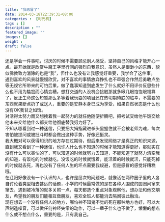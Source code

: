 ```yaml
---
title: "我感冒了"
date: 2014-03-18T22:39:31+08:00
categories :  [时光机]
tags : []
description : ""
featured_image: ""
images: []
weight : 
draft: false
---
```

还是学会一件事吧，讨厌的时候不需要顾忌别人感受，坚持自己的风格才能开心一点。最开始就是欣赏牛魔王字里行间的强烈自我意识，虽然人是很渺小的东西，貌似佛教致力消除的也是“我”，但什么也没有让我感觉好重要，我学会了这件事。<!--more-->
遇到喜欢的风景就慢慢欣赏，对不喜欢的事情放弃挣扎也不牵强合作然后勇敢点坐等无视它所带来的可怕后果，做了蠢事知道到底发生了什么就好不用评价反思些什么也不用为尴尬而心情变糟，想打交道的人没机会接触那就多瞅几眼饱饱眼福算了，反正生命这么短暂那么多等着我玩耍的项目还在热切期待朕的临幸，不需要的东西就果断点扔了或送人，重要的是安静本身已成为享受，如果自然状态是什么也没有OK我甘之如饴。  
对活得太努力而又想拽着我一起努力的就任他随便折腾吧，把考试交给他午饭交给他未来交给他什么都交给他彻底替我努力好了。  
不知从哪看到过一种迷信，只要把大拇指藏进拳头里握住就不会被老师为难，每次害怕被提问或被批斗时都会做出这种手势，好像还挺灵。  
我大概对可以获得知识的地方存在过期待，但后来发现网络才是真正的知识来源，直到我又看到了一种迷信，也许人什么也不知道的时候才能知道得更好，那就实在没有什么可以害怕的了，可以知道的时候就努力去知道，不能知道了就努力清空我的知道，有饭吃的时候就吃，没饭吃的时候就饿着，能活着的时候就活，只能死掉的时候就去死，再也没有了任何人生的坏点需要我规避，但是感冒的感觉好糟糕哦。  
在辽阳好像没有一个认识的人，也许是层次的问题吧，就像活在两种圈子里的人各自讨论着类型相去甚远的话题，小学的时候最常做的是在各种人围成的圆圈间窜来窜去，遇到被冷落的就多关照一点，每天都选个重点对象观察他，想办法和他交朋友，希望我的朋友们能相互做朋友，喜欢全班人都能消去隔阂彼此融洽。  
现在想去一个没有任何人的地方，哪怕神不知鬼不觉的死在那种地方也好，可以大声制造噪音，可以做任何神经失常的动作，可以一辈子什么也不做了，懒懒的想点什么或不想点什么，重要的是，只有我自己。  